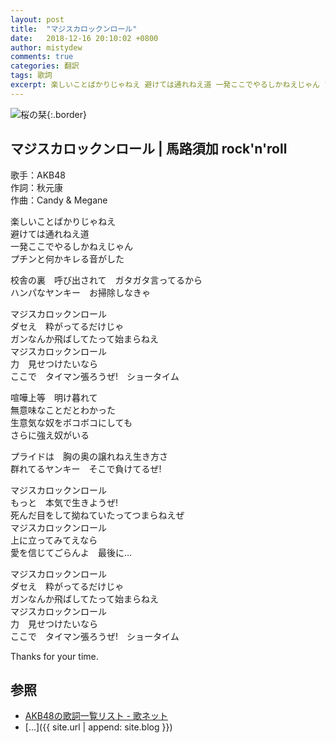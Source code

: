 ```yaml
---
layout: post
title:  "マジスカロックンロール"
date:   2018-12-16 20:10:02 +0800
author: mistydew
comments: true
categories: 翻訳
tags: 歌詞
excerpt: 楽しいことばかりじゃねえ 避けては通れねえ道 一発ここでやるしかねえじゃん プチンと何かキレる音がした
---
```

![桜の栞](https://raw.githubusercontent.com/mistydew/misc/master/cover/桜の栞.jpg){:.border}

## マジスカロックンロール | 馬路須加 rock'n'roll

歌手：AKB48<br>
作詞：秋元康<br>
作曲：Candy & Megane

楽しいことばかりじゃねえ<br>
避けては通れねえ道<br>
一発ここでやるしかねえじゃん<br>
プチンと何かキレる音がした

校舎の裏　呼び出されて　ガタガタ言ってるから<br>
ハンパなヤンキー　お掃除しなきゃ

マジスカロックンロール<br>
ダセえ　粋がってるだけじゃ<br>
ガンなんか飛ばしてたって始まらねえ<br>
マジスカロックンロール<br>
力　見せつけたいなら<br>
ここで　タイマン張ろうぜ!　ショータイム

喧嘩上等　明け暮れて<br>
無意味なことだとわかった<br>
生意気な奴をボコボコにしても<br>
さらに強え奴がいる

プライドは　胸の奥の譲れねえ生き方さ<br>
群れてるヤンキー　そこで負けてるぜ!

マジスカロックンロール<br>
もっと　本気で生きようぜ!<br>
死んだ目をして拗ねていたってつまらねえぜ<br>
マジスカロックンロール<br>
上に立ってみてえなら<br>
愛を信じてごらんよ　最後に…

マジスカロックンロール<br>
ダセえ　粋がってるだけじゃ<br>
ガンなんか飛ばしてたって始まらねえ<br>
マジスカロックンロール<br>
力　見せつけたいなら<br>
ここで　タイマン張ろうぜ!　ショータイム

Thanks for your time.

## 参照
* [AKB48の歌詞一覧リスト - 歌ネット](https://www.uta-net.com/artist/6636)
* [...]({{ site.url | append: site.blog }})
